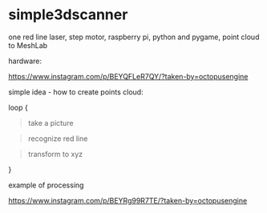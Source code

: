# simple3dscanner
one red line laser, step motor, raspberry pi, python and pygame, point cloud to MeshLab


hardware:

https://www.instagram.com/p/BEYQFLeR7QY/?taken-by=octopusengine



simple idea - how to create points cloud:


loop {

  > take a picture 

  > recognize red line

  > transform to xyz
  
  }
  
  
  example of processing
  
  https://www.instagram.com/p/BEYRg99R7TE/?taken-by=octopusengine
  
